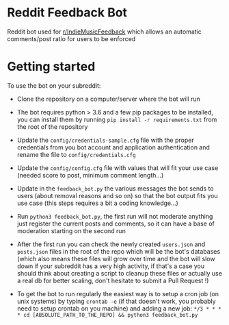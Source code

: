 # Reddit Feedback Bot
Reddit bot used for [r/IndieMusicFeedback](https://www.reddit.com/r/IndieMusicFeedback/) which allows an automatic comments/post ratio for users to be enforced

# Getting started

To use the bot on your subreddit:

- Clone the repository on a computer/server where the bot will run

- The bot requires python > 3.6 and a few pip packages to be installed, you can install them by running `pip install -r requirements.txt` from the root of the repository

- Update the `config/credentials-sample.cfg` file with the proper credentials from you bot account and application authentication and rename the file to `config/credentials.cfg`

- Update the `config/config.cfg` file with values that will fit your use case (needed score to post, minimum comment length...)

- Update in the `feedback_bot.py` the various messages the bot sends to users (about removal reasons and so on) so that the bot output fits you use case (this steps requires a bit a coding knowledge...)

- Run `python3 feedback_bot.py`, the first run will not moderate anything just register the current posts and comments, so it can have a base of moderation starting on the second run

- After the first run you can check the newly created `users.json` and `posts.json` files in the root of the repo which will be the bot's databases (which also means these files will grow over time and the bot will slow down if your subreddit has a very high activity, if that's a case you should think about creating a script to cleanup these files or actually use a real db for better scaling, don't hesitate to submit a Pull Request !)

- To get the bot to run regularly the easiest way is to setup a cron job (on unix systems) by typing `crontab -e` (if that doesn't work, you probably need to setup crontab on you machine) and adding a new job: `*/3 * * * * cd [ABSOLUTE_PATH_TO_THE_REPO] && python3 feedback_bot.py`
